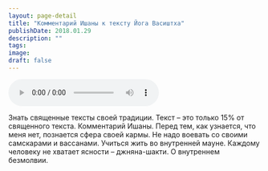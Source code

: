 ```yaml
---
layout: page-detail
title: "Комментарий Ишаны к тексту Йога Васиштха"
publishDate: 2018.01.29
description: ""
tags:
image:
draft: false
---
```


<audio title="2018.01.29 - Комментарий Ишаны к тексту Йога Васиштха.mp3" src="/upload/iblock/a8a/a8a391ef5c6a03e19eadfb00fe240023.mp3" controls=""></audio>

 Знать священные тексты своей традиции. Текст – это только 15% от священного текста. Комментарий Ишаны. Перед тем, как узнается, что меня нет, познается сфера своей кармы. Не надо воевать со своими самскарами и вассанами. Учиться жить во внутренней мауне. Каждому человеку не хватает ясности – джняна-шакти. О внутреннем безмолвии. 

  
